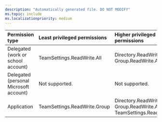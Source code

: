 ```yaml
---
description: "Automatically generated file. DO NOT MODIFY"
ms.topic: include
ms.localizationpriority: medium
---
```


|Permission type|Least privileged permissions|Higher privileged permissions|
|:---|:---|:---|
|Delegated (work or school account)|TeamSettings.ReadWrite.All|Directory.ReadWrite.All, Group.ReadWrite.All|
|Delegated (personal Microsoft account)|Not supported.|Not supported.|
|Application|TeamSettings.ReadWrite.Group|Directory.ReadWrite.All, Group.ReadWrite.All, TeamSettings.ReadWrite.All|

